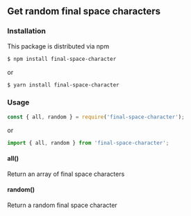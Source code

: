 ## Get random final space characters

### Installation

This package is distributed via npm

```sh
$ npm install final-space-character
```
or
```sh
$ yarn install final-space-character
```

### Usage

```js
const { all, random } = require('final-space-character');
```
or
```js
import { all, random } from 'final-space-character';
```

#### all()

Return an array of final space characters

#### random()

Return a random final space character